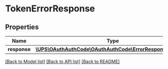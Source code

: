 # TokenErrorResponse

## Properties
Name | Type | Description | Notes
------------ | ------------- | ------------- | -------------
**response** | [**\UPS\OAuthAuthCode\OAuthAuthCode\ErrorResponseWrapper**](ErrorResponseWrapper.md) |  | [optional] 

[[Back to Model list]](../../README.md#documentation-for-models) [[Back to API list]](../../README.md#documentation-for-api-endpoints) [[Back to README]](../../README.md)

